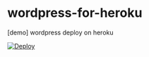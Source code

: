 # wordpress-for-heroku

[demo] wordpress deploy on heroku
 
[![Deploy](https://www.herokucdn.com/deploy/button.svg)](https://heroku.com/deploy?template=https://github.com/chenchk/wordpress-for-heroku/tree/product)
